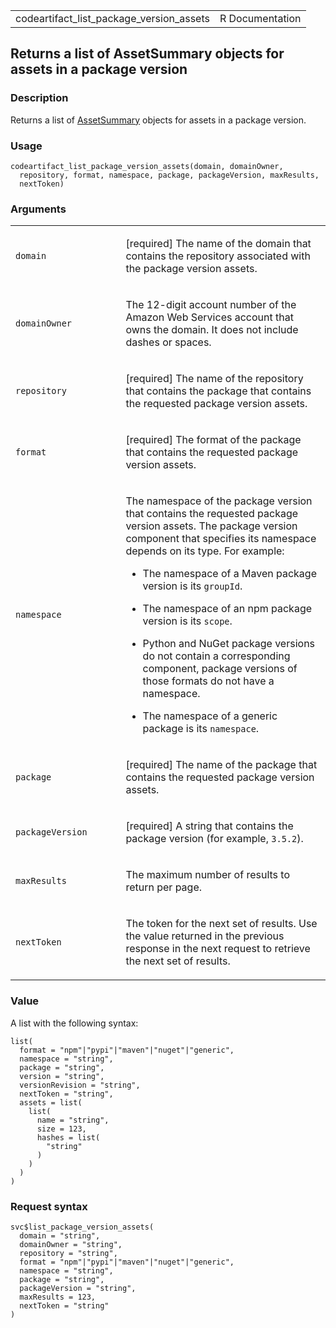 <table style="width: 100%;">
<tbody>
<tr class="odd">
<td>codeartifact_list_package_version_assets</td>
<td style="text-align: right;">R Documentation</td>
</tr>
</tbody>
</table>

## Returns a list of AssetSummary objects for assets in a package version

### Description

Returns a list of
[AssetSummary](https://docs.aws.amazon.com/codeartifact/latest/APIReference/API_AssetSummary.html)
objects for assets in a package version.

### Usage

    codeartifact_list_package_version_assets(domain, domainOwner,
      repository, format, namespace, package, packageVersion, maxResults,
      nextToken)

### Arguments

<table>
<colgroup>
<col style="width: 35%" />
<col style="width: 65%" />
</colgroup>
<tbody>
<tr class="odd">
<td><code
id="codeartifact_list_package_version_assets_:_domain">domain</code></td>
<td><p>[required] The name of the domain that contains the repository
associated with the package version assets.</p></td>
</tr>
<tr class="even">
<td><code
id="codeartifact_list_package_version_assets_:_domainOwner">domainOwner</code></td>
<td><p>The 12-digit account number of the Amazon Web Services account
that owns the domain. It does not include dashes or spaces.</p></td>
</tr>
<tr class="odd">
<td><code
id="codeartifact_list_package_version_assets_:_repository">repository</code></td>
<td><p>[required] The name of the repository that contains the package
that contains the requested package version assets.</p></td>
</tr>
<tr class="even">
<td><code
id="codeartifact_list_package_version_assets_:_format">format</code></td>
<td><p>[required] The format of the package that contains the requested
package version assets.</p></td>
</tr>
<tr class="odd">
<td><code
id="codeartifact_list_package_version_assets_:_namespace">namespace</code></td>
<td><p>The namespace of the package version that contains the requested
package version assets. The package version component that specifies its
namespace depends on its type. For example:</p>
<ul>
<li><p>The namespace of a Maven package version is its
<code>groupId</code>.</p></li>
<li><p>The namespace of an npm package version is its
<code>scope</code>.</p></li>
<li><p>Python and NuGet package versions do not contain a corresponding
component, package versions of those formats do not have a
namespace.</p></li>
<li><p>The namespace of a generic package is its
<code>namespace</code>.</p></li>
</ul></td>
</tr>
<tr class="even">
<td><code
id="codeartifact_list_package_version_assets_:_package">package</code></td>
<td><p>[required] The name of the package that contains the requested
package version assets.</p></td>
</tr>
<tr class="odd">
<td><code
id="codeartifact_list_package_version_assets_:_packageVersion">packageVersion</code></td>
<td><p>[required] A string that contains the package version (for
example, <code style="white-space: pre;">⁠3.5.2⁠</code>).</p></td>
</tr>
<tr class="even">
<td><code
id="codeartifact_list_package_version_assets_:_maxResults">maxResults</code></td>
<td><p>The maximum number of results to return per page.</p></td>
</tr>
<tr class="odd">
<td><code
id="codeartifact_list_package_version_assets_:_nextToken">nextToken</code></td>
<td><p>The token for the next set of results. Use the value returned in
the previous response in the next request to retrieve the next set of
results.</p></td>
</tr>
</tbody>
</table>

### Value

A list with the following syntax:

    list(
      format = "npm"|"pypi"|"maven"|"nuget"|"generic",
      namespace = "string",
      package = "string",
      version = "string",
      versionRevision = "string",
      nextToken = "string",
      assets = list(
        list(
          name = "string",
          size = 123,
          hashes = list(
            "string"
          )
        )
      )
    )

### Request syntax

    svc$list_package_version_assets(
      domain = "string",
      domainOwner = "string",
      repository = "string",
      format = "npm"|"pypi"|"maven"|"nuget"|"generic",
      namespace = "string",
      package = "string",
      packageVersion = "string",
      maxResults = 123,
      nextToken = "string"
    )
